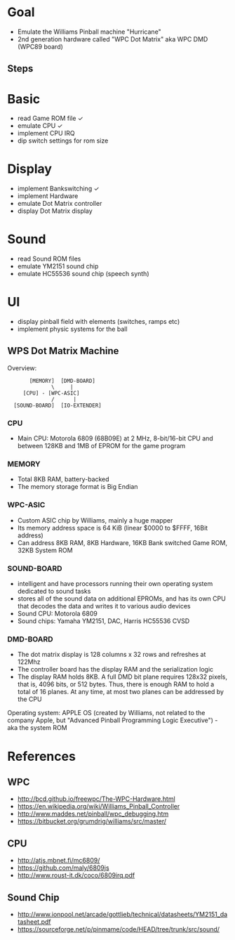 # Goal

- Emulate the Williams Pinball machine "Hurricane"
- 2nd generation hardware called "WPC Dot Matrix" aka WPC DMD (WPC89 board)

## Steps

# Basic
- read Game ROM file ✓
- emulate CPU ✓
- implement CPU IRQ
- dip switch settings for rom size

# Display
- implement Bankswitching ✓
- implement Hardware
- emulate Dot Matrix controller
- display Dot Matrix display

# Sound
- read Sound ROM files
- emulate YM2151 sound chip
- emulate HC55536 sound chip (speech synth)

# UI
- display pinball field with elements (switches, ramps etc)
- implement physic systems for the ball

## WPS Dot Matrix Machine

Overview:

```
       [MEMORY]  [DMD-BOARD]
              \     |
     [CPU] - [WPC-ASIC]
              /      |   
  [SOUND-BOARD]  [IO-EXTENDER]
```

### CPU
- Main CPU: Motorola 6809 (68B09E) at 2 MHz, 8-bit/16-bit CPU and between 128KB and 1MB of EPROM for the game program

### MEMORY
- Total 8KB RAM, battery-backed
- The memory storage format is Big Endian

### WPC-ASIC
- Custom ASIC chip by Williams, mainly a huge mapper
- Its memory address space is 64 KiB (linear $0000 to $FFFF, 16Bit address)
- Can address 8KB RAM, 8KB Hardware, 16KB Bank switched Game ROM, 32KB System ROM

### SOUND-BOARD
- intelligent and have processors running their own operating system dedicated to sound tasks
- stores all of the sound data on additional EPROMs, and has its own CPU that decodes the data and writes it to various audio devices
- Sound CPU: Motorola 6809
- Sound chips: Yamaha YM2151, DAC, Harris HC55536 CVSD

### DMD-BOARD
- The dot matrix display is 128 columns x 32 rows and refreshes at 122Mhz
- The controller board has the display RAM and the serialization logic
- The display RAM holds 8KB. A full DMD bit plane requires 128x32 pixels, that is, 4096 bits, or 512 bytes. Thus, there is enough RAM to hold a total of 16 planes. At any time, at most two planes can be addressed by the CPU

Operating system: APPLE OS (created by Williams, not related to the company Apple, but "Advanced Pinball Programming Logic Executive") - aka the system ROM


# References

## WPC

- http://bcd.github.io/freewpc/The-WPC-Hardware.html
- https://en.wikipedia.org/wiki/Williams_Pinball_Controller
- http://www.maddes.net/pinball/wpc_debugging.htm
- https://bitbucket.org/grumdrig/williams/src/master/

## CPU
- http://atjs.mbnet.fi/mc6809/
- https://github.com/maly/6809js
- http://www.roust-it.dk/coco/6809irq.pdf

## Sound Chip
- http://www.ionpool.net/arcade/gottlieb/technical/datasheets/YM2151_datasheet.pdf
- https://sourceforge.net/p/pinmame/code/HEAD/tree/trunk/src/sound/
